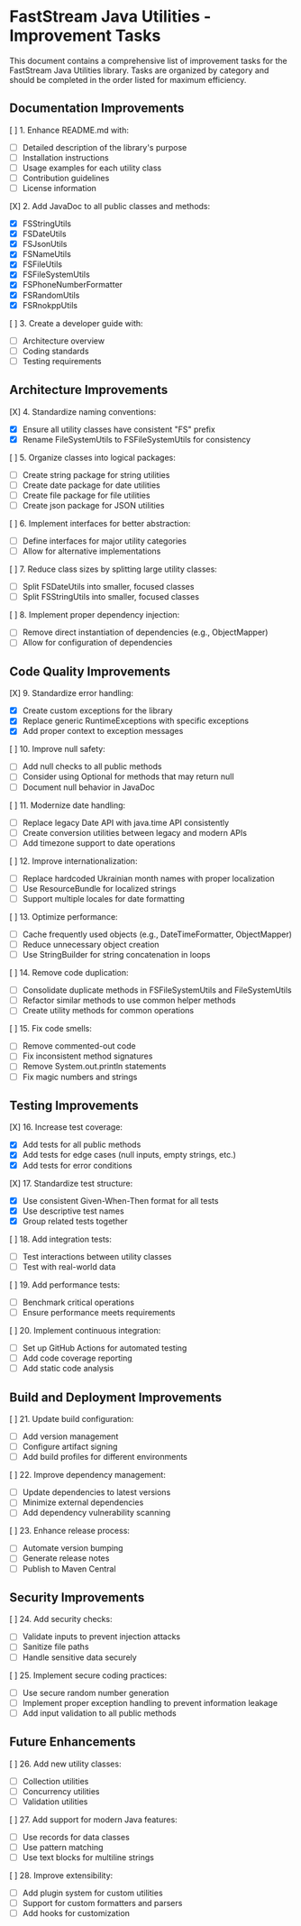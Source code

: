 # FastStream Java Utilities - Improvement Tasks

This document contains a comprehensive list of improvement tasks for the FastStream Java Utilities library. Tasks are organized by category and should be completed in the order listed for maximum efficiency.

## Documentation Improvements

[ ] 1. Enhance README.md with:
   - [ ] Detailed description of the library's purpose
   - [ ] Installation instructions
   - [ ] Usage examples for each utility class
   - [ ] Contribution guidelines
   - [ ] License information

[X] 2. Add JavaDoc to all public classes and methods:
   - [X] FSStringUtils
   - [X] FSDateUtils
   - [X] FSJsonUtils
   - [X] FSNameUtils
   - [X] FSFileUtils
   - [X] FSFileSystemUtils
   - [X] FSPhoneNumberFormatter
   - [X] FSRandomUtils
   - [X] FSRnokppUtils

[ ] 3. Create a developer guide with:
   - [ ] Architecture overview
   - [ ] Coding standards
   - [ ] Testing requirements

## Architecture Improvements

[X] 4. Standardize naming conventions:
   - [X] Ensure all utility classes have consistent "FS" prefix
   - [X] Rename FileSystemUtils to FSFileSystemUtils for consistency

[ ] 5. Organize classes into logical packages:
   - [ ] Create string package for string utilities
   - [ ] Create date package for date utilities
   - [ ] Create file package for file utilities
   - [ ] Create json package for JSON utilities

[ ] 6. Implement interfaces for better abstraction:
   - [ ] Define interfaces for major utility categories
   - [ ] Allow for alternative implementations

[ ] 7. Reduce class sizes by splitting large utility classes:
   - [ ] Split FSDateUtils into smaller, focused classes
   - [ ] Split FSStringUtils into smaller, focused classes

[ ] 8. Implement proper dependency injection:
   - [ ] Remove direct instantiation of dependencies (e.g., ObjectMapper)
   - [ ] Allow for configuration of dependencies

## Code Quality Improvements

[X] 9. Standardize error handling:
   - [X] Create custom exceptions for the library
   - [X] Replace generic RuntimeExceptions with specific exceptions
   - [X] Add proper context to exception messages

[ ] 10. Improve null safety:
   - [ ] Add null checks to all public methods
   - [ ] Consider using Optional for methods that may return null
   - [ ] Document null behavior in JavaDoc

[ ] 11. Modernize date handling:
   - [ ] Replace legacy Date API with java.time API consistently
   - [ ] Create conversion utilities between legacy and modern APIs
   - [ ] Add timezone support to date operations

[ ] 12. Improve internationalization:
   - [ ] Replace hardcoded Ukrainian month names with proper localization
   - [ ] Use ResourceBundle for localized strings
   - [ ] Support multiple locales for date formatting

[ ] 13. Optimize performance:
   - [ ] Cache frequently used objects (e.g., DateTimeFormatter, ObjectMapper)
   - [ ] Reduce unnecessary object creation
   - [ ] Use StringBuilder for string concatenation in loops

[ ] 14. Remove code duplication:
   - [ ] Consolidate duplicate methods in FSFileSystemUtils and FileSystemUtils
   - [ ] Refactor similar methods to use common helper methods
   - [ ] Create utility methods for common operations

[ ] 15. Fix code smells:
   - [ ] Remove commented-out code
   - [ ] Fix inconsistent method signatures
   - [ ] Remove System.out.println statements
   - [ ] Fix magic numbers and strings

## Testing Improvements

[X] 16. Increase test coverage:
   - [X] Add tests for all public methods
   - [X] Add tests for edge cases (null inputs, empty strings, etc.)
   - [X] Add tests for error conditions

[X] 17. Standardize test structure:
   - [X] Use consistent Given-When-Then format for all tests
   - [X] Use descriptive test names
   - [X] Group related tests together

[ ] 18. Add integration tests:
   - [ ] Test interactions between utility classes
   - [ ] Test with real-world data

[ ] 19. Add performance tests:
   - [ ] Benchmark critical operations
   - [ ] Ensure performance meets requirements

[ ] 20. Implement continuous integration:
   - [ ] Set up GitHub Actions for automated testing
   - [ ] Add code coverage reporting
   - [ ] Add static code analysis

## Build and Deployment Improvements

[ ] 21. Update build configuration:
   - [ ] Add version management
   - [ ] Configure artifact signing
   - [ ] Add build profiles for different environments

[ ] 22. Improve dependency management:
   - [ ] Update dependencies to latest versions
   - [ ] Minimize external dependencies
   - [ ] Add dependency vulnerability scanning

[ ] 23. Enhance release process:
   - [ ] Automate version bumping
   - [ ] Generate release notes
   - [ ] Publish to Maven Central

## Security Improvements

[ ] 24. Add security checks:
   - [ ] Validate inputs to prevent injection attacks
   - [ ] Sanitize file paths
   - [ ] Handle sensitive data securely

[ ] 25. Implement secure coding practices:
   - [ ] Use secure random number generation
   - [ ] Implement proper exception handling to prevent information leakage
   - [ ] Add input validation to all public methods

## Future Enhancements

[ ] 26. Add new utility classes:
   - [ ] Collection utilities
   - [ ] Concurrency utilities
   - [ ] Validation utilities

[ ] 27. Add support for modern Java features:
   - [ ] Use records for data classes
   - [ ] Use pattern matching
   - [ ] Use text blocks for multiline strings

[ ] 28. Improve extensibility:
   - [ ] Add plugin system for custom utilities
   - [ ] Support for custom formatters and parsers
   - [ ] Add hooks for customization
